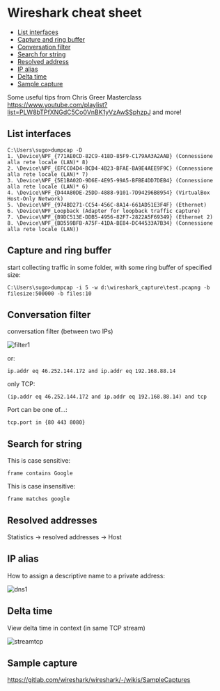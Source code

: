 # Wireshark cheat sheet

- [List interfaces](#list-interfaces)
- [Capture and ring buffer](#capture-and-ring-buffer)
- [Conversation filter](#conversation-filter)
- [Search for string](#search-for-string)
- [Resolved address](#resolved-address)
- [IP alias](#ip-alias)
- [Delta time](#delta-time)
- [Sample capture](#sample-capture)

Some useful tips from Chris Greer Masterclass https://www.youtube.com/playlist?list=PLW8bTPfXNGdC5Co0VnBK1yVzAwSSphzpJ and more!



## List interfaces

```
C:\Users\sugo>dumpcap -D
1. \Device\NPF_{771AE0CD-82C9-418D-85F9-C179AA3A2AAB} (Connessione alla rete locale (LAN)* 8)
2. \Device\NPF_{EFCC04D4-BCD4-4B23-BFAE-BA9E4AEE9F9C} (Connessione alla rete locale (LAN)* 7)
3. \Device\NPF_{5E1BA02D-9D6E-4E95-99A5-BFBE4DD7DEB4} (Connessione alla rete locale (LAN)* 6)
4. \Device\NPF_{D44A80DE-25DD-4888-9101-7D94296B8954} (VirtualBox Host-Only Network)
5. \Device\NPF_{974BD271-CC54-456C-8A14-661AD51E3F4F} (Ethernet)
6. \Device\NPF_Loopback (Adapter for loopback traffic capture)
7. \Device\NPF_{B9DC513E-DDB5-4956-82F7-2822A5F69349} (Ethernet 2)
8. \Device\NPF_{BD559BFB-A75F-41DA-BE84-DC44533A7B34} (Connessione alla rete locale (LAN))
```

## Capture and ring buffer

start collecting traffic in some folder, with some ring buffer of specified size:

```
C:\Users\sugo>dumpcap -i 5 -w d:\wireshark_capture\test.pcapng -b filesize:500000 -b files:10
```

## Conversation filter

conversation filter (between two IPs)

![filter1](https://user-images.githubusercontent.com/42389836/150690077-f47711a5-c127-496b-9630-518ba00417bb.JPG)

or:

```
ip.addr eq 46.252.144.172 and ip.addr eq 192.168.88.14
```

only TCP:

```
(ip.addr eq 46.252.144.172 and ip.addr eq 192.168.88.14) and tcp
```

Port can be one of...:

```
tcp.port in {80 443 8080}
```

## Search for string

This is case sensitive:

```
frame contains Google
```

This is case insensitive:

```
frame matches google
```

## Resolved addresses

Statistics -> resolved addresses -> Host

## IP alias
How to assign a descriptive name to a private address:


![dns1](https://user-images.githubusercontent.com/42389836/150691352-62c1cbb0-ffc9-4353-bf77-bdd1dd9f4d0d.JPG)

## Delta time

View delta time in context (in same TCP stream)

![streamtcp](https://user-images.githubusercontent.com/42389836/151020481-6817afba-c0a6-46a1-b0ec-d1c9aacddfa9.JPG)

## Sample capture

https://gitlab.com/wireshark/wireshark/-/wikis/SampleCaptures
